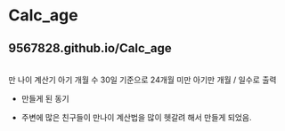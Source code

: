 # Calc_age

## 9567828.github.io/Calc_age

<br>
만 나이 계산기
아기 개월 수 30일 기준으로 24개월 미만 아기만 개월 / 일수로 출력

- 만들게 된 동기

* 주변에 많은 친구들이 만나이 계산법을 많이 헷갈려 해서 만들게 되었음.
